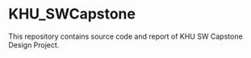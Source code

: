# KHU_SWCapstone
This repository contains source code and report of KHU SW Capstone Design Project.
